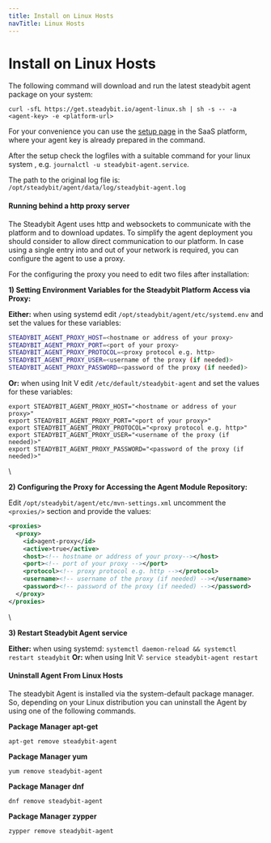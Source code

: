 ```yaml
---
title: Install on Linux Hosts
navTitle: Linux Hosts
---
```


# Install on Linux Hosts

The following command will download and run the latest steadybit agent package on your system:

```shell
curl -sfL https://get.steadybit.io/agent-linux.sh | sh -s -- -a <agent-key> -e <platform-url>
```

For your convenience you can use the [setup page](https://platform.steadybit.io/settings/agents/setup) in the SaaS platform, where your agent key is already prepared in the command.

After the setup check the logfiles with a suitable command for your linux system , e.g. `journalctl -u steadybit-agent.service`.

The path to the original log file is: `/opt/steadybit/agent/data/log/steadybit-agent.log`

#### Running behind a http proxy server

The Steadybit Agent uses http and websockets to communicate with the platform and to download updates. To simplify the agent deployment you should consider to allow direct communication to our platform. In case using a single entry into and out of your network is required, you can configure the agent to use a proxy.

For the configuring the proxy you need to edit two files after installation:

**1) Setting Environment Variables for the Steadybit Platform Access via Proxy:**

**Either:** when using systemd edit `/opt/steadybit/agent/etc/systemd.env` and set the values for these variables:

```bash
STEADYBIT_AGENT_PROXY_HOST=<hostname or address of your proxy>
STEADYBIT_AGENT_PROXY_PORT=<port of your proxy>
STEADYBIT_AGENT_PROXY_PROTOCOL=<proxy protocol e.g. http>
STEADYBIT_AGENT_PROXY_USER=<username of the proxy (if needed)>
STEADYBIT_AGENT_PROXY_PASSWORD=<password of the proxy (if needed)>
```

**Or:** when using Init V edit `/etc/default/steadybit-agent` and set the values for these variables:

```
export STEADYBIT_AGENT_PROXY_HOST="<hostname or address of your proxy>"
export STEADYBIT_AGENT_PROXY_PORT="<port of your proxy>"
export STEADYBIT_AGENT_PROXY_PROTOCOL="<proxy protocol e.g. http>"
export STEADYBIT_AGENT_PROXY_USER="<username of the proxy (if needed)>"
export STEADYBIT_AGENT_PROXY_PASSWORD="<password of the proxy (if needed)>"
```

\


**2) Configuring the Proxy for Accessing the Agent Module Repository:**

Edit `/opt/steadybit/agent/etc/mvn-settings.xml` uncomment the `<proxies/>` section and provide the values:

```xml
<proxies>
  <proxy>
    <id>agent-proxy</id>
    <active>true</active>
    <host><!-- hostname or address of your proxy--></host>
    <port><!-- port of your proxy --></port>
    <protocol><!-- proxy protocol e.g. http --></protocol>
    <username><!-- username of the proxy (if needed) --></username>
    <password><!-- password of the proxy (if needed) --></password>
  </proxy>
</proxies>
```

\


**3) Restart Steadybit Agent service**

**Either:** when using systemd: `systemctl daemon-reload && systemctl restart steadybit` **Or:** when using Init V: `service steadybit-agent restart`

#### Uninstall Agent From Linux Hosts

The steadybit Agent is installed via the system-default package manager. So, depending on your Linux distribution you can uninstall the Agent by using one of the following commands.

**Package Manager apt-get**

```shell
apt-get remove steadybit-agent
```

**Package Manager yum**

```shell
yum remove steadybit-agent
```

**Package Manager dnf**

```shell
dnf remove steadybit-agent
```

**Package Manager zypper**

```shell
zypper remove steadybit-agent
```
